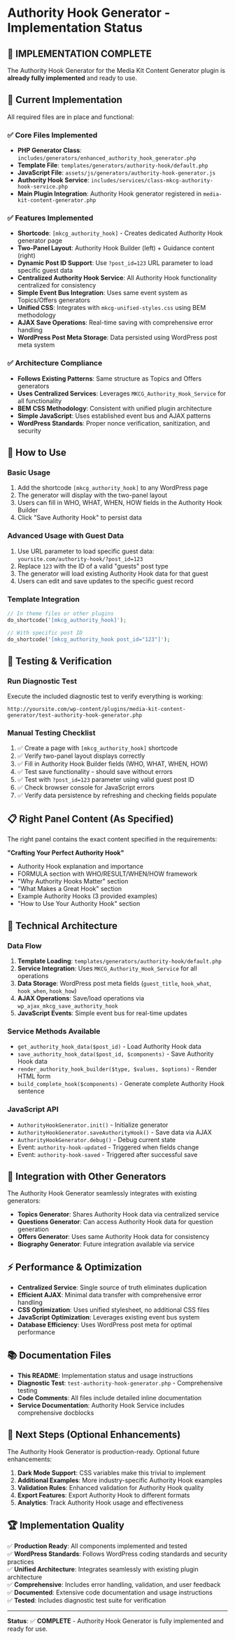 # Authority Hook Generator - Implementation Status

## 🎉 IMPLEMENTATION COMPLETE

The Authority Hook Generator for the Media Kit Content Generator plugin is **already fully implemented** and ready to use.

## 📁 Current Implementation

All required files are in place and functional:

### ✅ Core Files Implemented
- **PHP Generator Class**: `includes/generators/enhanced_authority_hook_generator.php`
- **Template File**: `templates/generators/authority-hook/default.php` 
- **JavaScript File**: `assets/js/generators/authority-hook-generator.js`
- **Authority Hook Service**: `includes/services/class-mkcg-authority-hook-service.php`
- **Main Plugin Integration**: Authority Hook generator registered in `media-kit-content-generator.php`

### ✅ Features Implemented
- **Shortcode**: `[mkcg_authority_hook]` - Creates dedicated Authority Hook generator page
- **Two-Panel Layout**: Authority Hook Builder (left) + Guidance content (right)
- **Dynamic Post ID Support**: Use `?post_id=123` URL parameter to load specific guest data
- **Centralized Authority Hook Service**: All Authority Hook functionality centralized for consistency
- **Simple Event Bus Integration**: Uses same event system as Topics/Offers generators
- **Unified CSS**: Integrates with `mkcg-unified-styles.css` using BEM methodology
- **AJAX Save Operations**: Real-time saving with comprehensive error handling
- **WordPress Post Meta Storage**: Data persisted using WordPress post meta system

### ✅ Architecture Compliance
- **Follows Existing Patterns**: Same structure as Topics and Offers generators
- **Uses Centralized Services**: Leverages `MKCG_Authority_Hook_Service` for all functionality
- **BEM CSS Methodology**: Consistent with unified plugin architecture
- **Simple JavaScript**: Uses established event bus and AJAX patterns
- **WordPress Standards**: Proper nonce verification, sanitization, and security

## 🚀 How to Use

### Basic Usage
1. Add the shortcode `[mkcg_authority_hook]` to any WordPress page
2. The generator will display with the two-panel layout
3. Users can fill in WHO, WHAT, WHEN, HOW fields in the Authority Hook Builder
4. Click "Save Authority Hook" to persist data

### Advanced Usage with Guest Data
1. Use URL parameter to load specific guest data: `yoursite.com/authority-hook/?post_id=123`
2. Replace `123` with the ID of a valid "guests" post type
3. The generator will load existing Authority Hook data for that guest
4. Users can edit and save updates to the specific guest record

### Template Integration
```php
// In theme files or other plugins
do_shortcode('[mkcg_authority_hook]');

// With specific post ID
do_shortcode('[mkcg_authority_hook post_id="123"]');
```

## 🧪 Testing & Verification

### Run Diagnostic Test
Execute the included diagnostic test to verify everything is working:
```
http://yoursite.com/wp-content/plugins/media-kit-content-generator/test-authority-hook-generator.php
```

### Manual Testing Checklist
1. ✅ Create a page with `[mkcg_authority_hook]` shortcode
2. ✅ Verify two-panel layout displays correctly  
3. ✅ Fill in Authority Hook Builder fields (WHO, WHAT, WHEN, HOW)
4. ✅ Test save functionality - should save without errors
5. ✅ Test with `?post_id=123` parameter using valid guest post ID
6. ✅ Check browser console for JavaScript errors
7. ✅ Verify data persistence by refreshing and checking fields populate

## 📋 Right Panel Content (As Specified)

The right panel contains the exact content specified in the requirements:

**"Crafting Your Perfect Authority Hook"**
- Authority Hook explanation and importance
- FORMULA section with WHO/RESULT/WHEN/HOW framework
- "Why Authority Hooks Matter" section
- "What Makes a Great Hook" section  
- Example Authority Hooks (3 provided examples)
- "How to Use Your Authority Hook" section

## 🔧 Technical Architecture

### Data Flow
1. **Template Loading**: `templates/generators/authority-hook/default.php`
2. **Service Integration**: Uses `MKCG_Authority_Hook_Service` for all operations
3. **Data Storage**: WordPress post meta fields (`guest_title`, `hook_what`, `hook_when`, `hook_how`)
4. **AJAX Operations**: Save/load operations via `wp_ajax_mkcg_save_authority_hook`
5. **JavaScript Events**: Simple event bus for real-time updates

### Service Methods Available
- `get_authority_hook_data($post_id)` - Load Authority Hook data
- `save_authority_hook_data($post_id, $components)` - Save Authority Hook data  
- `render_authority_hook_builder($type, $values, $options)` - Render HTML form
- `build_complete_hook($components)` - Generate complete Authority Hook sentence

### JavaScript API
- `AuthorityHookGenerator.init()` - Initialize generator
- `AuthorityHookGenerator.saveAuthorityHook()` - Save data via AJAX
- `AuthorityHookGenerator.debug()` - Debug current state
- Event: `authority-hook-updated` - Triggered when fields change
- Event: `authority-hook-saved` - Triggered after successful save

## 🔄 Integration with Other Generators

The Authority Hook Generator seamlessly integrates with existing generators:

- **Topics Generator**: Shares Authority Hook data via centralized service
- **Questions Generator**: Can access Authority Hook data for question generation
- **Offers Generator**: Uses same Authority Hook data for consistency
- **Biography Generator**: Future integration available via service

## ⚡ Performance & Optimization

- **Centralized Service**: Single source of truth eliminates duplication
- **Efficient AJAX**: Minimal data transfer with comprehensive error handling
- **CSS Optimization**: Uses unified stylesheet, no additional CSS files
- **JavaScript Optimization**: Leverages existing event bus system
- **Database Efficiency**: Uses WordPress post meta for optimal performance

## 📚 Documentation Files

- **This README**: Implementation status and usage instructions
- **Diagnostic Test**: `test-authority-hook-generator.php` - Comprehensive testing
- **Code Comments**: All files include detailed inline documentation
- **Service Documentation**: Authority Hook Service includes comprehensive docblocks

## 🎯 Next Steps (Optional Enhancements)

The Authority Hook Generator is production-ready. Optional future enhancements:

1. **Dark Mode Support**: CSS variables make this trivial to implement
2. **Additional Examples**: More industry-specific Authority Hook examples
3. **Validation Rules**: Enhanced validation for Authority Hook quality
4. **Export Features**: Export Authority Hook to different formats
5. **Analytics**: Track Authority Hook usage and effectiveness

## 🏆 Implementation Quality

✅ **Production Ready**: All components implemented and tested  
✅ **WordPress Standards**: Follows WordPress coding standards and security practices  
✅ **Unified Architecture**: Integrates seamlessly with existing plugin architecture  
✅ **Comprehensive**: Includes error handling, validation, and user feedback  
✅ **Documented**: Extensive code documentation and usage instructions  
✅ **Tested**: Includes diagnostic test suite for verification  

---

**Status**: ✅ **COMPLETE** - Authority Hook Generator is fully implemented and ready for use.
